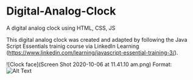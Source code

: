 # Digital-Analog-Clock
A digital analog clock using HTML, CSS, JS

This digital analog clock was created and adapted by following the Java Script Essentials trainig course via LinkedIn Learning (https://www.linkedin.com/learning/javascript-essential-training-3/). 

![Clock face](Screen Shot 2020-10-06 at 11.41.10 am.png)
Format: ![Alt Text](url)
